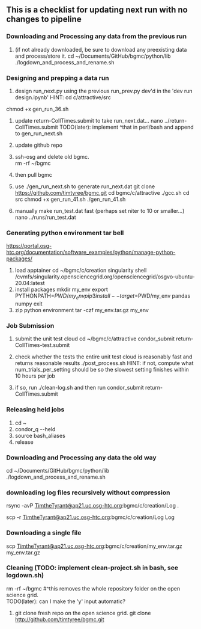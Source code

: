 ## This is a checklist for updating next run with no changes to pipeline

### Downloading and Processing any data from the previous run
1. (if not already downloaded, be sure to download any preexisting data and process/store it.
cd ~/Documents/GitHub/bgmc/python/lib
./logdown_and_process_and_rename.sh


### Designing and prepping a data run
1. design run_next.py using the previous run_prev.py dev'd in the 'dev run design.ipynb'
HINT:
cd c/attractive/src

chmod +x gen_run_36.sh

1. update return-CollTimes.submit to take run_next.dat...
nano ../return-CollTimes.submit
TODO(later): implement ^that in perl/bash and append to gen_run_next.sh

1. update github repo

1. ssh-osg and delete old  bgmc.  
rm -rf ~/bgmc

1. then pull bgmc
1. use ./gen_run_next.sh to generate run_next.dat
git clone https://github.com/timtyree/bgmc.git
cd bgmc/c/attractive
./gcc.sh
cd src
chmod +x gen_run_41.sh
./gen_run_41.sh

1. manually make run_test.dat fast (perhaps set niter to 10 or smaller...)
nano ../runs/run_test.dat

### Generating python environment tar bell
https://portal.osg-htc.org/documentation/software_examples/python/manage-python-packages/
1. load apptainer
cd ~/bgmc/c/creation
singularity shell /cvmfs/singularity.opensciencegrid.org/opensciencegrid/osgvo-ubuntu-20.04:latest
1. install packages
mkdir my_env
export PYTHONPATH=$PWD/my_env
pip3 install --target=$PWD/my_env pandas numpy
exit
1. zip python environment
tar -czf my_env.tar.gz my_env

### Job Submission
1. submit the unit test cloud
cd ~/bgmc/c/attractive
condor_submit return-CollTimes-test.submit

1. check whether the tests the entire unit test cloud is reasonably fast and returns reasonable results
./post_process.sh
HINT: if not, compute what num_trials_per_setting should be so the slowest setting finishes within 10 hours per job
1. if so, run
./clean-log.sh
and then run
condor_submit return-CollTimes.submit

### Releasing held jobs
1. cd ~
1. condor_q --held
1. source bash_aliases
1. release

### Downloading and Processing any data the old way
cd ~/Documents/GitHub/bgmc/python/lib
./logdown_and_process_and_rename.sh

### downloading log files recursively without compression
rsync -avP TimtheTyrant@ap21.uc.osg-htc.org:bgmc/c/creation/Log .

scp -r TimtheTyrant@ap21.uc.osg-htc.org:bgmc/c/creation/Log Log

### Downloading a single file
scp TimtheTyrant@ap21.uc.osg-htc.org:bgmc/c/creation/my_env.tar.gz my_env.tar.gz


### Cleaning (TODO: implement clean-project.sh in bash, see logdown.sh)
rm -rf ~/bgmc
#^this removes the whole repository folder on the open science grid.  
TODO(later): can I make the 'y' input automatic?
1. git clone fresh repo on the open science grid.
git clone http://github.com/timtyree/bgmc.git
